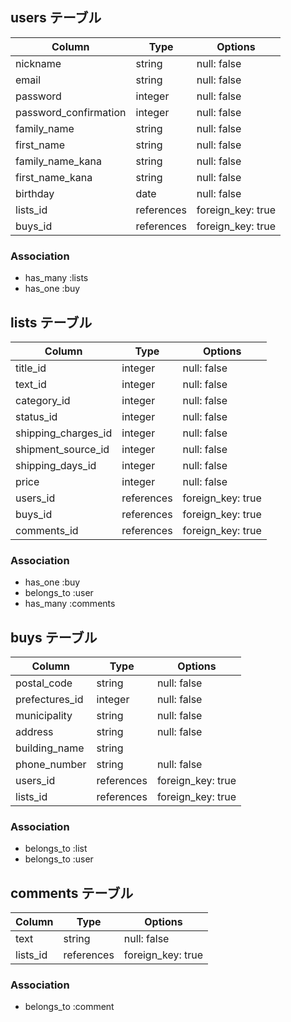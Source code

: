 
## users テーブル

| Column                    | Type       | Options           |
| ------------------------- | ---------- | ----------------- |
| nickname                  | string     | null: false       |
| email                     | string     | null: false       |
| password                  | integer    | null: false       |
| password_confirmation     | integer    | null: false       |
| family_name               | string     | null: false       |
| first_name                | string     | null: false       |
| family_name_kana          | string     | null: false       |
| first_name_kana           | string     | null: false       |
| birthday                  | date       | null: false       |
| lists_id                  | references | foreign_key: true |
| buys_id                   | references | foreign_key: true |

### Association

- has_many :lists
- has_one :buy

## lists テーブル

| Column              | Type       | Options           |
| ------------------  | ---------- | ----------------- |
| title_id            | integer    | null: false       |
| text_id             | integer    | null: false       |
| category_id         | integer    | null: false       | 
| status_id           | integer    | null: false       |
| shipping_charges_id | integer    | null: false       |
| shipment_source_id  | integer    | null: false       |
| shipping_days_id    | integer    | null: false       |
| price               | integer    | null: false       |
| users_id            | references | foreign_key: true |
| buys_id             | references | foreign_key: true |
| comments_id         | references | foreign_key: true |

### Association

- has_one :buy
- belongs_to :user
- has_many :comments

## buys テーブル

| Column          | Type       | Options           |
| --------------- | ---------- | ----------------- |
| postal_code     | string     | null: false       |
| prefectures_id  | integer    | null: false       |
| municipality    | string     | null: false       |
| address         | string     | null: false       |
| building_name   | string     |                   |
| phone_number    | string     | null: false       |
| users_id        | references | foreign_key: true |
| lists_id        | references | foreign_key: true |

### Association

- belongs_to :list
- belongs_to :user

## comments テーブル

| Column   | Type       | Options           |
| -------- | ---------- | ----------------- | 
| text     | string     | null: false       |
| lists_id | references | foreign_key: true |
### Association

- belongs_to :comment